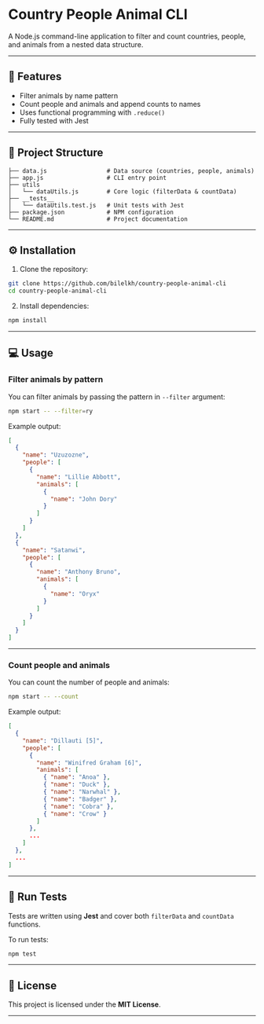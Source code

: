 # Country People Animal CLI

A Node.js command-line application to filter and count countries, people, and animals from a nested data structure.

---

## 🚀 Features

- Filter animals by name pattern
- Count people and animals and append counts to names
- Uses functional programming with `.reduce()`
- Fully tested with Jest

---

## 📂 Project Structure

```
├── data.js                 # Data source (countries, people, animals)
├── app.js                  # CLI entry point
├── utils
│   └── dataUtils.js        # Core logic (filterData & countData)
├── __tests__
│   └── dataUtils.test.js   # Unit tests with Jest
├── package.json            # NPM configuration
└── README.md               # Project documentation
```

---

## ⚙️ Installation

1. Clone the repository:

```bash
git clone https://github.com/bilelkh/country-people-animal-cli
cd country-people-animal-cli
```

2. Install dependencies:

```bash
npm install
```

---

## 💻 Usage

### Filter animals by pattern

You can filter animals by passing the pattern in `--filter` argument:

```bash
npm start -- --filter=ry
```

Example output:

```json
[
  {
    "name": "Uzuzozne",
    "people": [
      {
        "name": "Lillie Abbott",
        "animals": [
          {
            "name": "John Dory"
          }
        ]
      }
    ]
  },
  {
    "name": "Satanwi",
    "people": [
      {
        "name": "Anthony Bruno",
        "animals": [
          {
            "name": "Oryx"
          }
        ]
      }
    ]
  }
]
```

---

### Count people and animals

You can count the number of people and animals:

```bash
npm start -- --count
```

Example output:

```json
[
  {
    "name": "Dillauti [5]",
    "people": [
      {
        "name": "Winifred Graham [6]",
        "animals": [
          { "name": "Anoa" },
          { "name": "Duck" },
          { "name": "Narwhal" },
          { "name": "Badger" },
          { "name": "Cobra" },
          { "name": "Crow" }
        ]
      },
      ...
    ]
  },
  ...
]
```

---

## 🧪 Run Tests

Tests are written using **Jest** and cover both `filterData` and `countData` functions.

To run tests:

```bash
npm test
```

---

## 📄 License

This project is licensed under the **MIT License**.

---

